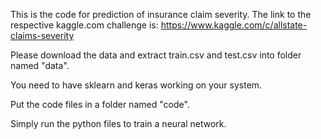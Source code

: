 This is the code for prediction of insurance claim severity.
The link to the respective kaggle.com challenge is:
https://www.kaggle.com/c/allstate-claims-severity

Please download the data and extract train.csv and test.csv into folder named "data".

You need to have sklearn and keras working on your system.

Put the code files in a folder named "code".

Simply run the python files to train a neural network.
